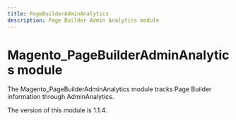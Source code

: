 ```yaml
---
title: PageBuilderAdminAnalytics
description: Page Builder Admin Analytics module
---
```


# Magento_PageBuilderAdminAnalytics module

The Magento_PageBuilderAdminAnalytics module tracks Page Builder information through AdminAnalytics.

<InlineAlert slots="text" />
The version of this module is 1.1.4.

